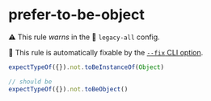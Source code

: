 # prefer-to-be-object

⚠️ This rule _warns_ in the 🔵 `legacy-all` config.

🔧 This rule is automatically fixable by the [`--fix` CLI option](https://eslint.org/docs/latest/user-guide/command-line-interface#--fix).

<!-- end auto-generated rule header -->

```js
expectTypeOf({}).not.toBeInstanceOf(Object)

// should be
expectTypeOf({}).not.toBeObject()
```
